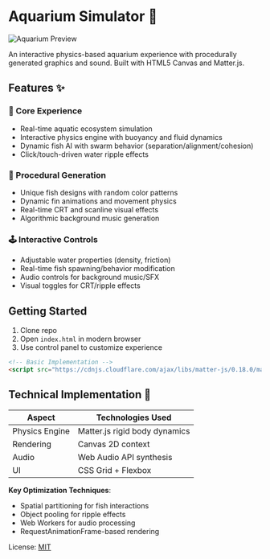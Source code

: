 # Aquarium Simulator 🐠

![Aquarium Preview](https://i.imgur.com/VyE301n.png)

An interactive physics-based aquarium experience with procedurally generated graphics and sound. Built with HTML5 Canvas and Matter.js.

## Features ✨

### 🌊 Core Experience
- Real-time aquatic ecosystem simulation
- Interactive physics engine with buoyancy and fluid dynamics
- Dynamic fish AI with swarm behavior (separation/alignment/cohesion)
- Click/touch-driven water ripple effects

### 🎨 Procedural Generation
- Unique fish designs with random color patterns
- Dynamic fin animations and movement physics
- Real-time CRT and scanline visual effects
- Algorithmic background music generation

### 🕹️ Interactive Controls
- Adjustable water properties (density, friction)
- Real-time fish spawning/behavior modification
- Audio controls for background music/SFX
- Visual toggles for CRT/ripple effects

## Getting Started

1. Clone repo
2. Open `index.html` in modern browser
3. Use control panel to customize experience

```html
<!-- Basic Implementation -->
<script src="https://cdnjs.cloudflare.com/ajax/libs/matter-js/0.18.0/matter.min.js"></script>
```

## Technical Implementation 🔧

| Aspect          | Technologies Used              |
|-----------------|---------------------------------|
| Physics Engine  | Matter.js rigid body dynamics  |
| Rendering       | Canvas 2D context              |
| Audio           | Web Audio API synthesis        |
| UI              | CSS Grid + Flexbox             |

**Key Optimization Techniques**:
- Spatial partitioning for fish interactions
- Object pooling for ripple effects
- Web Workers for audio processing
- RequestAnimationFrame-based rendering

License: [MIT](LICENSE) 